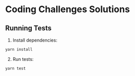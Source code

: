 # Coding Challenges Solutions

## Running Tests

1. Install dependencies:

```bash
yarn install
```

2. Run tests:

```bash
yarn test
```
